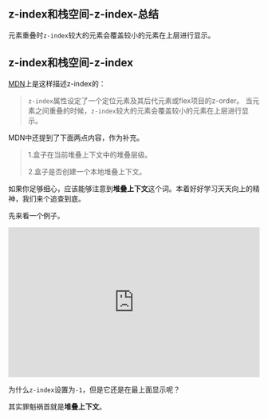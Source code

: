 ## z-index和栈空间-z-index-总结

元素重叠时`z-index`较大的元素会覆盖较小的元素在上层进行显示。

## z-index和栈空间-z-index

[MDN](https://developer.mozilla.org/zh-CN/docs/Web/CSS/z-index)上是这样描述z-index的：

> `z-index`属性设定了一个定位元素及其后代元素或flex项目的z-order。 当元素之间重叠的时候，`z-index`较大的元素会覆盖较小的元素在上层进行显示。

MDN中还提到了下面两点内容，作为补充。

> 1.盒子在当前堆叠上下文中的堆叠层级。
> 
> 2.盒子是否创建一个本地堆叠上下文。

如果你足够细心，应该能够注意到**堆叠上下文**这个词。本着好好学习天天向上的精神，我们来个追查到底。

先来看一个例子。

<iframe height="300" style="width: 100%;" scrolling="no" title="z-index  and stacking context_01" src="https://codepen.io/AhCola/embed/WNjVEBm?default-tab=html%2Cresult" frameborder="no" loading="lazy" allowtransparency="true" allowfullscreen="true">
  See the Pen <a href="https://codepen.io/AhCola/pen/WNjVEBm">
  z-index  and stacking context_01</a> by Pengfei Wang (<a href="https://codepen.io/AhCola">@AhCola</a>)
  on <a href="https://codepen.io">CodePen</a>.
</iframe>

为什么`z-index`设置为`-1`，但是它还是在最上面显示呢？

其实罪魁祸首就是**堆叠上下文**。
